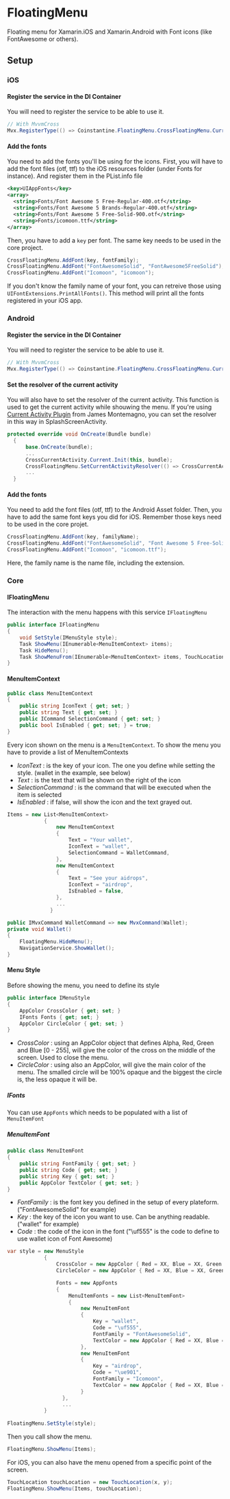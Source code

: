 # FloatingMenu
Floating menu for Xamarin.iOS and Xamarin.Android with Font icons (like FontAwesome or others).

## Setup

### iOS
#### Register the service in the DI Container
You will need to register the service to be able to use it.
```csharp
// With MvvmCross
Mvx.RegisterType(() => Coinstantine.FloatingMenu.CrossFloatingMenu.Current);
```
#### Add the fonts
You need to add the fonts you'll be using for the icons. 
First, you will have to add the font files (otf, ttf) to the iOS resources folder (under Fonts for instance). And register them in the PList.info file
```xml
<key>UIAppFonts</key>
<array>
  <string>Fonts/Font Awesome 5 Free-Regular-400.otf</string>
  <string>Fonts/Font Awesome 5 Brands-Regular-400.otf</string>
  <string>Fonts/Font Awesome 5 Free-Solid-900.otf</string>
  <string>Fonts/icomoon.ttf</string>
</array>
```
Then, you have to add a `key` per font. The same key needs to be used in the core project.

```csharp
CrossFloatingMenu.AddFont(key, fontFamily);
CrossFloatingMenu.AddFont("FontAwesomeSolid", "FontAwesome5FreeSolid");
CrossFloatingMenu.AddFont("Icomoon", "icomoon");
```

If you don't know the family name of your font, you can retreive those using ```UIFontExtensions.PrintAllFonts()```. This method will print all the fonts registered in your iOS app.

### Android
#### Register the service in the DI Container
You will need to register the service to be able to use it.
```csharp
// With MvvmCross
Mvx.RegisterType(() => Coinstantine.FloatingMenu.CrossFloatingMenu.Current);
```
#### Set the resolver of the current activity
You will also have to set the resolver of the current activity. This function is used to get the current activity while shouwing the menu.
If you're using [Current Activity Plugin](https://github.com/jamesmontemagno/Xamarin.Plugins/tree/master/CurrentActivity) from James Montemagno, you can set the resolver in this way in SplashScreenActivity.
```csharp
protected override void OnCreate(Bundle bundle)
  {
      base.OnCreate(bundle);
      ...
      CrossCurrentActivity.Current.Init(this, bundle);
      CrossFloatingMenu.SetCurrentActivityResolver(() => CrossCurrentActivity.Current.Activity);
      ...
  }
```
#### Add the fonts
You need to add the font files (otf, ttf) to the Android Asset folder.
Then, you have to add the same font keys you did for iOS. Remember those keys need to be used in the core projet.
```csharp
CrossFloatingMenu.AddFont(key, familyName);
CrossFloatingMenu.AddFont("FontAwesomeSolid", "Font Awesome 5 Free-Solid-900.otf");
CrossFloatingMenu.AddFont("Icomoon", "icomoon.ttf");
```
Here, the family name is the name file, including the extension.

### Core

#### IFloatingMenu
The interaction with the menu happens with this service ```IFloatingMenu```

```csharp
public interface IFloatingMenu
{
    void SetStyle(IMenuStyle style);
    Task ShowMenu(IEnumerable<MenuItemContext> items);
    Task HideMenu();
    Task ShowMenuFrom(IEnumerable<MenuItemContext> items, TouchLocation touchLocation);
}
```
#### MenuItemContext

```csharp
public class MenuItemContext
{
    public string IconText { get; set; }
    public string Text { get; set; }
    public ICommand SelectionCommand { get; set; }
    public bool IsEnabled { get; set; } = true;
}
```

Every icon shown on the menu is a ```MenuItemContext```. To show the menu you have to provide a list of MenuItemContexts
* *IconText* : is the key of your icon. The one you define while setting the style. (wallet in the example, see below)
* *Text* : is the text that will be shown on the right of the icon
* *SelectionCommand* : is the command that will be executed when the item is selected
* *IsEnabled* : if false, will show the icon and the text grayed out.

```csharp
Items = new List<MenuItemContext>
            {
                new MenuItemContext
                {
                    Text = "Your wallet",
                    IconText = "wallet",
                    SelectionCommand = WalletCommand,
                },
                new MenuItemContext
                {
                    Text = "See your aidrops",
                    IconText = "airdrop",
                    IsEnabled = false,
                },
                ...
              }              
```
```csharp
public IMvxCommand WalletCommand => new MvxCommand(Wallet);
private void Wallet()
{
    FloatingMenu.HideMenu();
    NavigationService.ShowWallet();
}
```

#### Menu Style
Before showing the menu, you need to define its style
```csharp
public interface IMenuStyle
{
    AppColor CrossColor { get; set; }
    IFonts Fonts { get; set; }
    AppColor CircleColor { get; set; }
}
```
* *CrossColor* : using an AppColor object that defines Alpha, Red, Green and Blue [0 - 255], will give the color of the cross on the middle of the screen. Used to close the menu.
* *CircleColor* : using also an AppColor, will give the main color of the menu. The smalled circle will be 100% opaque and the biggest the circle is, the less opaque it will be.
##### IFonts
You can use ```AppFonts``` which needs to be populated with a list of ```MenuItemFont```
##### MenuItemFont
```csharp
public class MenuItemFont
{
    public string FontFamily { get; set; }
    public string Code { get; set; }
    public string Key { get; set; }
    public AppColor TextColor { get; set; }
}
```
* *FontFamily* : is the font key you defined in the setup of every plateform. ("FontAwesomeSolid" for example)
* *Key* : the key of the icon you want to use. Can be anything readable. ("wallet" for example)
* *Code* : the code of the icon in the font ("\uf555" is the code to define to use wallet icon of Font Awesome)

```csharp
var style = new MenuStyle
            {
                CrossColor = new AppColor { Red = XX, Blue = XX, Green = XX },
                CircleColor = new AppColor { Red = XX, Blue = XX, Green = XX },

                Fonts = new AppFonts
                {
                    MenuItemFonts = new List<MenuItemFont>
                    {
                        new MenuItemFont
                        {
                            Key = "wallet",
                            Code = "\uf555",
                            FontFamily = "FontAwesomeSolid",
                            TextColor = new AppColor { Red = XX, Blue = XX, Green = XX }
                        },
                        new MenuItemFont
                        {
                            Key = "airdrop",
                            Code = "\ue901",
                            FontFamily = "Icomoon",
                            TextColor = new AppColor { Red = XX, Blue = XX, Green = XX }
                        }
                  },
                  ...
            }
            
FloatingMenu.SetStyle(style);            
```
Then you call show the menu. 
```csharp
FloatingMenu.ShowMenu(Items);
```

For iOS, you can also have the menu opened from a specific point of the screen.

```csharp
TouchLocation touchLocation = new TouchLocation(x, y);
FloatingMenu.ShowMenu(Items, touchLocation);
```











